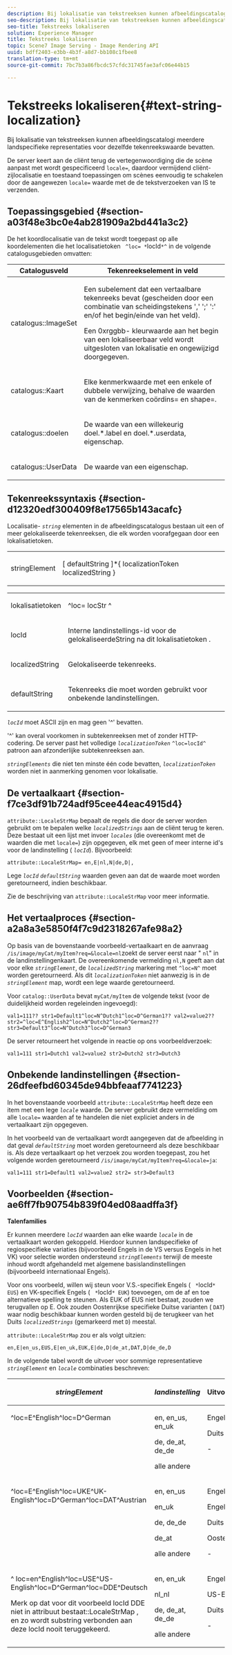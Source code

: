 ```yaml
---
description: Bij lokalisatie van tekstreeksen kunnen afbeeldingscatalogi meerdere landspecifieke representaties voor dezelfde tekenreekswaarde bevatten.
seo-description: Bij lokalisatie van tekstreeksen kunnen afbeeldingscatalogi meerdere landspecifieke representaties voor dezelfde tekenreekswaarde bevatten.
seo-title: Tekstreeks lokaliseren
solution: Experience Manager
title: Tekstreeks lokaliseren
topic: Scene7 Image Serving - Image Rendering API
uuid: bdff2403-e3bb-4b3f-a8d7-bb108c1fbee8
translation-type: tm+mt
source-git-commit: 7bc7b3a86fbcdc57cfdc31745fae3afc06e44b15

---
```



# Tekstreeks lokaliseren{#text-string-localization}

Bij lokalisatie van tekstreeksen kunnen afbeeldingscatalogi meerdere landspecifieke representaties voor dezelfde tekenreekswaarde bevatten.

De server keert aan de cliënt terug de vertegenwoordiging die de scène aanpast met wordt gespecificeerd `locale=`, daardoor vermijdend cliënt-zijlocalisatie en toestaand toepassingen om scènes eenvoudig te schakelen door de aangewezen `locale=` waarde met de de tekstverzoeken van IS te verzenden.

## Toepassingsgebied {#section-a03f48e3bc0e4ab281909a2bd441a3c2}

De het koordlocalisatie van de tekst wordt toegepast op alle koordelementen die het localisatietoken ` ^loc= *`locId`*^` in de volgende catalogusgebieden omvatten:

<table id="table_83344EFCB5B5418184E0A0B43D0B23F7"> 
 <thead> 
  <tr> 
   <th class="entry"> <b>Catalogusveld</b> </th> 
   <th class="entry"> <b>Tekenreekselement in veld</b> </th> 
  </tr> 
 </thead>
 <tbody> 
  <tr> 
   <td> <p> <span class="codeph"> catalogus::ImageSet </span> </p> </td> 
   <td> <p>Een subelement dat een vertaalbare tekenreeks bevat (gescheiden door een combinatie van scheidingstekens ',' ';' ':' en/of het begin/einde van het veld). </p> <p> Een <span class="codeph"> 0xrggbb- </span> kleurwaarde aan het begin van een lokaliseerbaar veld wordt uitgesloten van lokalisatie en ongewijzigd doorgegeven. </p> </td> 
  </tr> 
  <tr> 
   <td> <p> <span class="codeph"> catalogus::Kaart </span> </p> </td> 
   <td> <p>Elke kenmerkwaarde met een enkele of dubbele verwijzing, behalve de waarden van de <span class="codeph"> kenmerken </span> coördins= <span class="codeph"> en </span> shape=. </p> </td> 
  </tr> 
  <tr> 
   <td> <p> <span class="codeph"> catalogus::doelen </span> </p> </td> 
   <td> <p>De waarde van een willekeurig <span class="codeph"> doel.*.label </span> en <span class="codeph"> doel.*.userdata, </span> eigenschap. </p> </td> 
  </tr> 
  <tr> 
   <td> <p> <span class="codeph"> catalogus::UserData </span> </p> </td> 
   <td> <p>De waarde van een eigenschap. </p> </td> 
  </tr> 
 </tbody> 
</table>

## Tekenreekssyntaxis {#section-d12320edf300409f8e17565b143acafc}

Localisatie- *`string`* elementen in de afbeeldingscatalogus bestaan uit een of meer gelokaliseerde tekenreeksen, die elk worden voorafgegaan door een lokalisatietoken.

<table id="simpletable_CEFDAE8395E6493E902D58A7E5A25BC7"> 
 <tr class="strow"> 
  <td class="stentry"> <p> <span class="codeph"> <span class="varname"> stringElement </span></span> </p> </td> 
  <td class="stentry"> <p>[ <span class="varname"> defaultString </span>]*{ <span class="varname"> localizationToken </span> <span class="varname"> localizedString </span>} </p> </td> 
 </tr> 
</table>

<table id="simpletable_0A687FA72C4C4C1AAFFCB43143C1AB3B"> 
 <tr class="strow"> 
  <td class="stentry"> <p> <span class="codeph"> <span class="varname"> lokalisatietoken </span></span> </p> </td> 
  <td class="stentry"> <p> <span class="codeph"> ^loc= <span class="varname"> locStr </span> ^ </span> </p> </td> 
 </tr> 
 <tr class="strow"> 
  <td class="stentry"> <p> <span class="codeph"> <span class="varname"> locId </span></span> </p> </td> 
  <td class="stentry"> <p>Interne landinstellings-id voor de <span class="varname"> gelokaliseerdeString </span> na dit <span class="varname"> lokalisatietoken </span>. </p> </td> 
 </tr> 
 <tr class="strow"> 
  <td class="stentry"> <p> <span class="codeph"> <span class="varname"> localizedString </span></span> </p> </td> 
  <td class="stentry"> <p>Gelokaliseerde tekenreeks. </p> </td> 
 </tr> 
 <tr class="strow"> 
  <td class="stentry"> <p> <span class="codeph"> <span class="varname"> defaultString </span></span> </p> </td> 
  <td class="stentry"> <p>Tekenreeks die moet worden gebruikt voor onbekende landinstellingen. </p> </td> 
 </tr> 
</table>

*`locId`* moet ASCII zijn en mag geen &#39;^&#39; bevatten.

&#39;^&#39; kan overal voorkomen in subtekenreeksen met of zonder HTTP-codering. De server past het volledige *`localizationToken`* `^loc=locId^` patroon aan afzonderlijke subtekenreeksen aan.

*`stringElements`* die niet ten minste één code bevatten, *`localizationToken`* worden niet in aanmerking genomen voor lokalisatie.

## De vertaalkaart {#section-f7ce3df91b724adf95cee44eac4915d4}

`attribute::LocaleStrMap` bepaalt de regels die door de server worden gebruikt om te bepalen welke *`localizedStrings`* aan de cliënt terug te keren. Deze bestaat uit een lijst met invoer *`locales`* (die overeenkomt met de waarden die met `locale=`) zijn opgegeven, elk met geen of meer interne id&#39;s voor de landinstelling ( *`locId`*). Bijvoorbeeld:

`attribute::LocaleStrMap= en,E|nl,N|de,D|,`

Lege *`locId`* *`defaultString`* waarden geven aan dat de waarde moet worden geretourneerd, indien beschikbaar.

Zie de beschrijving van `attribute::LocaleStrMap` voor meer informatie.

## Het vertaalproces {#section-a2a8a3e5850f4f7c9d2318267afe98a2}

Op basis van de bovenstaande voorbeeld-vertaalkaart en de aanvraag `/is/image/myCat/myItem?req=&locale=nl`zoekt de server eerst naar &quot; `nl`&quot; in de landinstellingenkaart. De overeenkomende vermelding `nl,N` geeft aan dat voor elke *`stringElement`*, de *`localizedString`* markering met `^loc=N^` moet worden geretourneerd. Als dit *`localizationToken`* niet aanwezig is in de *`stringElement`* map, wordt een lege waarde geretourneerd.

Voor `catalog::UserData` bevat `myCat/myItem` de volgende tekst (voor de duidelijkheid worden regeleinden ingevoegd):

`val1=111?? str1=Default1^loc=N^Dutch1^loc=D^German1?? val2=value2?? str2=^loc=E^English2^loc=N^Dutch2^loc=D^German2?? str3=Default3^loc=N^Dutch3^loc=D^German3`

De server retourneert het volgende in reactie op ons voorbeeldverzoek:

`val1=111 str1=Dutch1 val2=value2 str2=Dutch2 str3=Dutch3`

## Onbekende landinstellingen {#section-26dfeefbd60345de94bbfeaaf7741223}

In het bovenstaande voorbeeld `attribute::LocaleStrMap` heeft deze een item met een lege *`locale`* waarde. De server gebruikt deze vermelding om alle `locale=` waarden af te handelen die niet expliciet anders in de vertaalkaart zijn opgegeven.

In het voorbeeld van de vertaalkaart wordt aangegeven dat de afbeelding in dat geval *`defaultString`* moet worden geretourneerd als deze beschikbaar is. Als deze vertaalkaart op het verzoek zou worden toegepast, zou het volgende worden geretourneerd `/is/image/myCat/myItem?req=&locale=ja`:

`val1=111 str1=Default1 val2=value2 str2= str3=Default3`

## Voorbeelden {#section-ae6ff7fb90754b839f04ed08aadffa3f}

**Talenfamilies**

Er kunnen meerdere *`locId`* waarden aan elke waarde *`locale`* in de vertaalkaart worden gekoppeld. Hierdoor kunnen landspecifieke of regiospecifieke variaties (bijvoorbeeld Engels in de VS versus Engels in het VK) voor selectie worden ondersteund *`stringElements`* terwijl de meeste inhoud wordt afgehandeld met algemene basislandinstellingen (bijvoorbeeld internationaal Engels).

Voor ons voorbeeld, willen wij steun voor V.S.-specifiek Engels ( ` *`locId`* EUS`) en VK-specifiek Engels ( ` *`locId`* EUK`) toevoegen, om de af en toe alternatieve spelling te steunen. Als EUK of EUS niet bestaat, zouden we terugvallen op E. Ook zouden Oostenrijkse specifieke Duitse varianten ( `DAT`) waar nodig beschikbaar kunnen worden gesteld bij de terugkeer van het Duits *`localizedStrings`* (gemarkeerd met `D`) meestal.

`attribute::LocaleStrMap` zou er als volgt uitzien:

`en,E|en_us,EUS,E|en_uk,EUK,E|de,D|de_at,DAT,D|de_de,D`

In de volgende tabel wordt de uitvoer voor sommige representatieve *`stringElement`* en *`locale`* combinaties beschreven:

<table id="table_A6B67587C5F44B5E9CD0E7ED29A81198"> 
 <thead> 
  <tr> 
   <th class="entry"> <i>stringElement</i> </th> 
   <th class="entry"> <i>landinstelling</i> </th> 
   <th class="entry"> <p>Uitvoertekenreeks </p> </th> 
  </tr> 
 </thead>
 <tbody> 
  <tr valign="top"> 
   <td> <p> <span class="codeph"> ^loc=E^English^loc=D^German </span> </p> </td> 
   <td> <p> en, en_us, en_uk </p> <p> de, de_at, de_de </p> <p>alle andere </p> </td> 
   <td> <p>Engels </p> <p>Duits </p> <p>- </p> </td> 
  </tr> 
  <tr valign="top"> 
   <td> <p> <span class="codeph"> ^loc=E^English^loc=UKE^UK-English^loc=D^German^loc=DAT^Austrian </span> </p> </td> 
   <td> <p> en, en_us </p> <p> en_uk </p> <p> de, de_de </p> <p>de_at </p> <p>alle andere </p> </td> 
   <td> <p>Engels </p> <p>Engels (GB) </p> <p>Duits </p> <p>Oostenrijks </p> <p>- </p> </td> 
  </tr> 
  <tr valign="top"> 
   <td> <p> <span class="codeph"> ^ loc=en^English^loc=USE^US-English^loc=D^German^loc=DDE^Deutsch </span> </p> <p> Merk op dat voor dit voorbeeld <span class="varname"> locId </span> DDE niet in <span class="codeph"> attribuut bestaat::LocaleStrMap </span>, en zo wordt substring verbonden aan deze <span class="varname"> </span> locId nooit teruggekeerd. </p> </td> 
   <td> <p> en, en_uk </p> <p> nl_nl </p> <p> de, de_at, de_de </p> <p>alle andere </p> </td> 
   <td> <p>Engels </p> <p>US-English </p> <p>Duits </p> <p>- </p> </td> 
  </tr> 
 </tbody> 
</table>

